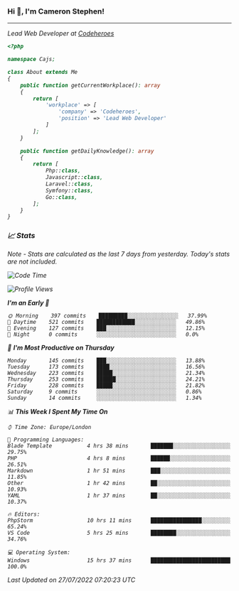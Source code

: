 ### Hi 👋, I'm Cameron Stephen!
<hr>
<p><em>Lead Web Developer at <a href="https://codeheroes.co.uk">Codeheroes</a></p>


```php
<?php

namespace Cajs;

class About extends Me
{
    public function getCurrentWorkplace(): array
    {
        return [
            'workplace' => [
                'company' => 'Codeheroes',
                'position' => 'Lead Web Developer'
            ]
        ];
    }

    public function getDailyKnowledge(): array
    {
        return [
            Php::class,
            Javascript::class,
            Laravel::class,
            Symfony::class,
            Go::class,
        ];
    }
}
```

### 📈 Stats
<p><em>Note - Stats are calculated as the last 7 days from yesterday. Today's stats are not included.</em></p>


<!--START_SECTION:waka-->
![Code Time](http://img.shields.io/badge/Code%20Time-3%2C043%20hrs%2039%20mins-blue)

![Profile Views](http://img.shields.io/badge/Profile%20Views-0-blue)

**I'm an Early 🐤** 

```text
🌞 Morning    397 commits    █████████░░░░░░░░░░░░░░░░   37.99% 
🌆 Daytime    521 commits    ████████████░░░░░░░░░░░░░   49.86% 
🌃 Evening    127 commits    ███░░░░░░░░░░░░░░░░░░░░░░   12.15% 
🌙 Night      0 commits      ░░░░░░░░░░░░░░░░░░░░░░░░░   0.0%

```
📅 **I'm Most Productive on Thursday** 

```text
Monday       145 commits    ███░░░░░░░░░░░░░░░░░░░░░░   13.88% 
Tuesday      173 commits    ████░░░░░░░░░░░░░░░░░░░░░   16.56% 
Wednesday    223 commits    █████░░░░░░░░░░░░░░░░░░░░   21.34% 
Thursday     253 commits    ██████░░░░░░░░░░░░░░░░░░░   24.21% 
Friday       228 commits    █████░░░░░░░░░░░░░░░░░░░░   21.82% 
Saturday     9 commits      ░░░░░░░░░░░░░░░░░░░░░░░░░   0.86% 
Sunday       14 commits     ░░░░░░░░░░░░░░░░░░░░░░░░░   1.34%

```


📊 **This Week I Spent My Time On** 

```text
⌚︎ Time Zone: Europe/London

💬 Programming Languages: 
Blade Template           4 hrs 38 mins       ███████░░░░░░░░░░░░░░░░░░   29.75% 
PHP                      4 hrs 8 mins        ██████░░░░░░░░░░░░░░░░░░░   26.51% 
Markdown                 1 hr 51 mins        ███░░░░░░░░░░░░░░░░░░░░░░   11.85% 
Other                    1 hr 42 mins        ██░░░░░░░░░░░░░░░░░░░░░░░   10.93% 
YAML                     1 hr 37 mins        ██░░░░░░░░░░░░░░░░░░░░░░░   10.37%

🔥 Editors: 
PhpStorm                 10 hrs 11 mins      ████████████████░░░░░░░░░   65.24% 
VS Code                  5 hrs 25 mins       ████████░░░░░░░░░░░░░░░░░   34.76%

💻 Operating System: 
Windows                  15 hrs 37 mins      █████████████████████████   100.0%

```


 Last Updated on 27/07/2022 07:20:23 UTC
<!--END_SECTION:waka-->

